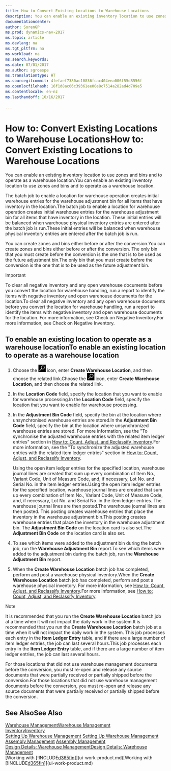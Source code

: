 ```yaml
---
title: How to Convert Existing Locations to Warehouse Locations
description: You can enable an existing inventory location to use zones and bins and to operate as a warehouse location.
documentationcenter: 
author: SorenGP
ms.prod: dynamics-nav-2017
ms.topic: article
ms.devlang: na
ms.tgt_pltfrm: na
ms.workload: na
ms.search.keywords: 
ms.date: 07/01/2017
ms.author: sgroespe
ms.translationtype: HT
ms.sourcegitcommit: 4fefaef7380ac10836fcac404eea006f55d8556f
ms.openlocfilehash: 16f1d8ac06c39361ee00e8c7514a282ad4d709e5
ms.contentlocale: en-nz
ms.lasthandoff: 10/16/2017

---
```

# <a name="how-to-convert-existing-locations-to-warehouse-locations"></a><span data-ttu-id="63e6e-103">How to: Convert Existing Locations to Warehouse Locations</span><span class="sxs-lookup"><span data-stu-id="63e6e-103">How to: Convert Existing Locations to Warehouse Locations</span></span>
<span data-ttu-id="63e6e-104">You can enable an existing inventory location to use zones and bins and to operate as a warehouse location.</span><span class="sxs-lookup"><span data-stu-id="63e6e-104">You can enable an existing inventory location to use zones and bins and to operate as a warehouse location.</span></span>  

<span data-ttu-id="63e6e-105">The batch job to enable a location for warehouse operation creates initial warehouse entries for the warehouse adjustment bin for all items that have inventory in the location.</span><span class="sxs-lookup"><span data-stu-id="63e6e-105">The batch job to enable a location for warehouse operation creates initial warehouse entries for the warehouse adjustment bin for all items that have inventory in the location.</span></span> <span data-ttu-id="63e6e-106">These initial entries will be balanced when warehouse physical inventory entries are entered after the batch job is run.</span><span class="sxs-lookup"><span data-stu-id="63e6e-106">These initial entries will be balanced when warehouse physical inventory entries are entered after the batch job is run.</span></span>  

<span data-ttu-id="63e6e-107">You can create zones and bins either before or after the conversion.</span><span class="sxs-lookup"><span data-stu-id="63e6e-107">You can create zones and bins either before or after the conversion.</span></span> <span data-ttu-id="63e6e-108">The only bin that you must create before the conversion is the one that is to be used as the future adjustment bin.</span><span class="sxs-lookup"><span data-stu-id="63e6e-108">The only bin that you must create before the conversion is the one that is to be used as the future adjustment bin.</span></span>  

> [!IMPORTANT]  
>  <span data-ttu-id="63e6e-109">To clear all negative inventory and any open warehouse documents before you convert the location for warehouse handling, run a report to identify the items with negative inventory and open warehouse documents for the location.</span><span class="sxs-lookup"><span data-stu-id="63e6e-109">To clear all negative inventory and any open warehouse documents before you convert the location for warehouse handling, run a report to identify the items with negative inventory and open warehouse documents for the location.</span></span> <span data-ttu-id="63e6e-110">For more information, see Check on Negative Inventory.</span><span class="sxs-lookup"><span data-stu-id="63e6e-110">For more information, see Check on Negative Inventory.</span></span>  

## <a name="to-enable-an-existing-location-to-operate-as-a-warehouse-location"></a><span data-ttu-id="63e6e-111">To enable an existing location to operate as a warehouse location</span><span class="sxs-lookup"><span data-stu-id="63e6e-111">To enable an existing location to operate as a warehouse location</span></span>  
1.  <span data-ttu-id="63e6e-112">Choose the ![Search for Page or Report](media/ui-search/search_small.png "Search for Page or Report icon") icon, enter **Create Warehouse Location**, and then choose the related link.</span><span class="sxs-lookup"><span data-stu-id="63e6e-112">Choose the ![Search for Page or Report](media/ui-search/search_small.png "Search for Page or Report icon") icon, enter **Create Warehouse Location**, and then choose the related link.</span></span>  
2.  <span data-ttu-id="63e6e-113">In the **Location Code** field, specify the location that you want to enable for warehouse processing.</span><span class="sxs-lookup"><span data-stu-id="63e6e-113">In the **Location Code** field, specify the location that you want to enable for warehouse processing.</span></span>  
3.  <span data-ttu-id="63e6e-114">In the **Adjustment Bin Code** field, specify the bin at the location where unsynchronised warehouse entries are stored.</span><span class="sxs-lookup"><span data-stu-id="63e6e-114">In the **Adjustment Bin Code** field, specify the bin at the location where unsynchronized warehouse entries are stored.</span></span> <span data-ttu-id="63e6e-115">For more information, see the "To synchronise the adjusted warehouse entries with the related item ledger entries" section in [How to: Count, Adjust, and Reclassify Inventory](inventory-how-count-adjust-reclassify.md).</span><span class="sxs-lookup"><span data-stu-id="63e6e-115">For more information, see the "To synchronize the adjusted warehouse entries with the related item ledger entries" section in [How to: Count, Adjust, and Reclassify Inventory](inventory-how-count-adjust-reclassify.md).</span></span>  

    <span data-ttu-id="63e6e-116">Using the open item ledger entries for the specified location, warehouse journal lines are created that sum up every combination of Item No., Variant Code, Unit of Measure Code, and, if necessary, Lot No. and Serial No. in the item ledger entries.</span><span class="sxs-lookup"><span data-stu-id="63e6e-116">Using the open item ledger entries for the specified location, warehouse journal lines are created that sum up every combination of Item No., Variant Code, Unit of Measure Code, and, if necessary, Lot No. and Serial No. in the item ledger entries.</span></span> <span data-ttu-id="63e6e-117">The warehouse journal lines are then posted.</span><span class="sxs-lookup"><span data-stu-id="63e6e-117">The warehouse journal lines are then posted.</span></span> <span data-ttu-id="63e6e-118">This posting creates warehouse entries that place the inventory in the warehouse adjustment bin.</span><span class="sxs-lookup"><span data-stu-id="63e6e-118">This posting creates warehouse entries that place the inventory in the warehouse adjustment bin.</span></span> <span data-ttu-id="63e6e-119">The **Adjustment Bin Code** on the location card is also set.</span><span class="sxs-lookup"><span data-stu-id="63e6e-119">The **Adjustment Bin Code** on the location card is also set.</span></span>  

4.  <span data-ttu-id="63e6e-120">To see which items were added to the adjustment bin during the batch job, run the **Warehouse Adjustment Bin** report.</span><span class="sxs-lookup"><span data-stu-id="63e6e-120">To see which items were added to the adjustment bin during the batch job, run the **Warehouse Adjustment Bin** report.</span></span>  
5.  <span data-ttu-id="63e6e-121">When the **Create Warehouse Location** batch job has completed, perform and post a warehouse physical inventory.</span><span class="sxs-lookup"><span data-stu-id="63e6e-121">When the **Create Warehouse Location** batch job has completed, perform and post a warehouse physical inventory.</span></span> <span data-ttu-id="63e6e-122">For more information, see [How to: Count, Adjust, and Reclassify Inventory](inventory-how-count-adjust-reclassify.md).</span><span class="sxs-lookup"><span data-stu-id="63e6e-122">For more information, see [How to: Count, Adjust, and Reclassify Inventory](inventory-how-count-adjust-reclassify.md).</span></span>  

> [!NOTE]  
>  <span data-ttu-id="63e6e-123">It is recommended that you run the **Create Warehouse Location** batch job at a time when it will not impact the daily work in the system.</span><span class="sxs-lookup"><span data-stu-id="63e6e-123">It is recommended that you run the **Create Warehouse Location** batch job at a time when it will not impact the daily work in the system.</span></span> <span data-ttu-id="63e6e-124">This job processes each entry in the **Item Ledger Entry** table, and if there are a large number of item ledger entries, the job can last several hours.</span><span class="sxs-lookup"><span data-stu-id="63e6e-124">This job processes each entry in the **Item Ledger Entry** table, and if there are a large number of item ledger entries, the job can last several hours.</span></span>  

 <span data-ttu-id="63e6e-125">For those locations that did not use warehouse management documents before the conversion, you must re-open and release any source documents that were partially received or partially shipped before the conversion.</span><span class="sxs-lookup"><span data-stu-id="63e6e-125">For those locations that did not use warehouse management documents before the conversion, you must re-open and release any source documents that were partially received or partially shipped before the conversion.</span></span>  

## <a name="see-also"></a><span data-ttu-id="63e6e-126">See Also</span><span class="sxs-lookup"><span data-stu-id="63e6e-126">See Also</span></span>  
[<span data-ttu-id="63e6e-127">Warehouse Management</span><span class="sxs-lookup"><span data-stu-id="63e6e-127">Warehouse Management</span></span>](warehouse-manage-warehouse.md)  
[<span data-ttu-id="63e6e-128">Inventory</span><span class="sxs-lookup"><span data-stu-id="63e6e-128">Inventory</span></span>](inventory-manage-inventory.md)  
<span data-ttu-id="63e6e-129">[Setting Up Warehouse Management](warehouse-setup-warehouse.md)   </span><span class="sxs-lookup"><span data-stu-id="63e6e-129">[Setting Up Warehouse Management](warehouse-setup-warehouse.md)   </span></span>  
<span data-ttu-id="63e6e-130">[Assembly Management](assembly-assemble-items.md)  </span><span class="sxs-lookup"><span data-stu-id="63e6e-130">[Assembly Management](assembly-assemble-items.md)  </span></span>  
[<span data-ttu-id="63e6e-131">Design Details: Warehouse Management</span><span class="sxs-lookup"><span data-stu-id="63e6e-131">Design Details: Warehouse Management</span></span>](design-details-warehouse-management.md)  
<span data-ttu-id="63e6e-132">[Working with [!INCLUDE[d365fin](includes/d365fin_md.md)]](ui-work-product.md)</span><span class="sxs-lookup"><span data-stu-id="63e6e-132">[Working with [!INCLUDE[d365fin](includes/d365fin_md.md)]](ui-work-product.md)</span></span>


